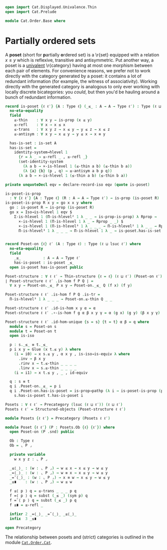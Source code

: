 ```agda
open import Cat.Displayed.Univalence.Thin
open import Cat.Prelude

module Cat.Order.Base where
```

# Partially ordered sets

A **poset** (short for **p**artially **o**rdered set) is a \r{set}
equipped with a relation $x \le y$ which is reflexive, transitive and
antisymmetric. Put another way, a poset is a [univalent] \r{category}
having at most one morphism between each pair of elements. For
convenience reasons, we prefer not to work directly with the category
generated by a poset: it contains a lot of redundant information (for
example, the witness of associativity). Working directly with the
generated category is analogous to only ever working with locally
discrete bicategories: you _could_, but then you'd be hauling around a
bunch of redundant information.

[univalent]: Cat.Univalent.html

```agda
record is-poset {ℓ ℓ′} {A : Type ℓ} (_≤_ : A → A → Type ℓ′) : Type (ℓ ⊔ ℓ′) where
  no-eta-equality
  field
    ≤-thin    : ∀ x y → is-prop (x ≤ y)
    ≤-refl    : ∀ x → x ≤ x
    ≤-trans   : ∀ x y z → x ≤ y → y ≤ z → x ≤ z
    ≤-antisym : ∀ x y → x ≤ y → y ≤ x → x ≡ y

  has-is-set : is-set A
  has-is-set =
    identity-system→hlevel 1
      {r = λ _ → ≤-refl _ , ≤-refl _}
      (set-identity-system
        (λ a b → ×-is-hlevel 1 (≤-thin a b) (≤-thin b a))
        (λ {a} {b} (p , q) → ≤-antisym a b p q))
      (λ a b → ×-is-hlevel 1 (≤-thin a b) (≤-thin b a))

private unquoteDecl eqv = declare-record-iso eqv (quote is-poset)

is-poset-is-prop
  : ∀ {ℓ ℓ′} {A : Type ℓ} (R : A → A → Type ℓ′) → is-prop (is-poset R)
is-poset-is-prop R x y = go x x y where
  go : is-poset R → is-prop (is-poset R)
  go x = Iso→is-hlevel 1 eqv $
    Σ-is-hlevel 1 (Π-is-hlevel² 1 λ _ _ → is-prop-is-prop) λ Rprop →
      ×-is-hlevel 1 (Π-is-hlevel 1 λ _ → Rprop _ _) $
      ×-is-hlevel 1 (Π-is-hlevel³ 1 λ _ _ _ → Π-is-hlevel² 1 λ _ _ → Rprop _ _) $
      Π-is-hlevel³ 1 λ _ _ _ → Π-is-hlevel 1 λ _ → is-poset.has-is-set x _ _


record Poset-on {ℓ} ℓ′ (A : Type ℓ) : Type (ℓ ⊔ lsuc ℓ′) where
  no-eta-equality
  field
    _≤_          : A → A → Type ℓ′
    has-is-poset : is-poset _≤_
  open is-poset has-is-poset public

Poset-structure : ∀ ℓ ℓ′ → Thin-structure {ℓ = ℓ} (ℓ ⊔ ℓ′) (Poset-on ℓ′)
∣ Poset-structure ℓ ℓ′ .is-hom f P Q ∣ =
  ∀ x y → Poset-on._≤_ P x y → Poset-on._≤_ Q (f x) (f y)

Poset-structure ℓ ℓ′ .is-hom f P Q .is-tr =
  Π-is-hlevel³ 1 λ _ _ _ → Poset-on.≤-thin Q _ _

Poset-structure ℓ ℓ′ .id-is-hom x y α = α
Poset-structure ℓ ℓ′ .∘-is-hom f g α β x y γ = α (g x) (g y) (β x y γ)

Poset-structure ℓ ℓ′ .id-hom-unique {s = s} {t = t} α β = q where
  module s = Poset-on s
  module t = Poset-on t
  open is-iso

  p : s._≤_ ≡ t._≤_
  p i x y = Glue (x t.≤ y) λ where
    (i = i0) → x s.≤ y , α x y , is-iso→is-equiv λ where
      .inv → β x y
      .rinv x → t.≤-thin _ _ _ _
      .linv x → s.≤-thin _ _ _ _
    (i = i1) → x t.≤ y , _ , id-equiv

  q : s ≡ t
  q i .Poset-on._≤_ = p i
  q i .Poset-on.has-is-poset = is-prop→pathp (λ i → is-poset-is-prop (p i))
    s.has-is-poset t.has-is-poset i

Posets : ∀ ℓ ℓ′ → Precategory (lsuc (ℓ ⊔ ℓ′)) (ℓ ⊔ ℓ′)
Posets ℓ ℓ′ = Structured-objects (Poset-structure ℓ ℓ′)

module Posets {ℓ ℓ′} = Precategory (Posets ℓ ℓ′)

module Poset {ℓ ℓ′} (P : Posets.Ob {ℓ} {ℓ′}) where
  open Poset-on (P .snd) public

  Ob : Type ℓ
  Ob = ⌞ P ⌟

  private variable
    w x y z : ⌞ P ⌟

  _≤⟨_⟩_ : (w : ⌞ P ⌟) → w ≤ x → x ≤ y → w ≤ y
  _=⟨_⟩_ : (w : ⌞ P ⌟) → w ≡ x → x ≤ y → w ≤ y
  _=˘⟨_⟩_ : (w : ⌞ P ⌟) → x ≡ w → x ≤ y → w ≤ y
  _≤∎    : (w : ⌞ P ⌟) → w ≤ w

  f ≤⟨ p ⟩ q = ≤-trans _ _ _ p q
  f =⟨ p ⟩ q = subst (_≤ _) (sym p) q
  f =˘⟨ p ⟩ q = subst (_≤ _) p q
  f ≤∎ = ≤-refl _

  infixr 2 _=⟨_⟩_ _=˘⟨_⟩_ _≤⟨_⟩_
  infix  3 _≤∎

open Precategory
```

The relationship between posets and (strict) categories is outlined in
the module [`Cat.Order.Cat`](Cat.Order.Cat.html).
